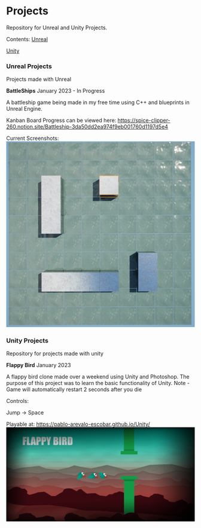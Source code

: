 # Projects
Repository for Unreal and Unity Projects.

Contents:
[Unreal](#unreal-projects)

[Unity](#unity-projects)

### Unreal Projects

Projects made with Unreal


**BattleShips** January 2023 - In Progress

A battleship game being made in my free time using C++ and blueprints in Unreal Engine.

Kanban Board Progress can be viewed here:
https://spice-clipper-260.notion.site/Battleship-3da50dd2ea974f9eb001760d1197d5e4


Current Screenshots:
![](Unreal/ScreenshotBoard.png)

### Unity Projects
Repository for projects made with unity

**Flappy Bird** January 2023

A flappy bird clone made over a weekend using Unity and Photoshop.
The purpose of this project was to learn the basic functionality of Unity.
Note - Game will automatically restart 2 seconds after you die

Controls:

Jump -> Space


Playable at: https://pablo-arevalo-escobar.github.io/Unity/
![](Flappy-Bird/FlappyBirdTheme.png)


